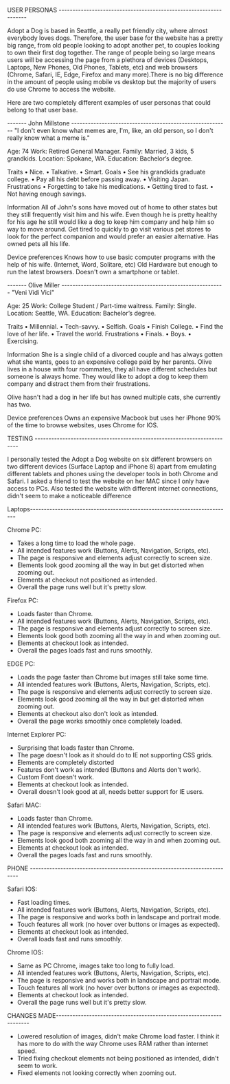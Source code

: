 USER PERSONAS ------------------------------------------------------------------

Adopt a Dog is based in Seattle, a really pet friendly city, where almost everybody loves dogs. Therefore, the user base for the website has a pretty big range, from old people looking to adopt another pet, to couples looking to own their first dog together. The range of people being so large means users will be accessing the page from a plethora of devices (Desktops, Laptops, New Phones, Old Phones, Tablets, etc) and web browsers (Chrome, Safari, IE, Edge, Firefox and many more).There is no big difference in the amount of people using mobile vs desktop but the majority of users do use Chrome to access the website.

Here are two completely different examples of user personas that could belong to that user base.

------- John Millstone ---------------------------------------------------------
"I don't even know what memes are, I'm, like, an old person, so I don't really know what a meme is."

Age: 74
Work: Retired General Manager.
Family: Married, 3 kids, 5 grandkids.
Location: Spokane, WA.
Education: Bachelor’s degree.

Traits
•	Nice.
•	Talkative.
•	Smart.
Goals
•	See his grandkids graduate college.
•	Pay all his debt before passing away.
•	Visiting Japan.
Frustrations
•	Forgetting to take his medications.
•	Getting tired to fast.
•	Not having enough savings.

Information
All of John's sons have moved out of home to other states but they still frequently visit him and his wife. Even though he is pretty healthy for his age he still would like a dog to keep him company and help him so way to move around. Get tired to quickly to go visit various pet stores to look for the perfect companion and would prefer an easier alternative.
Has owned pets all his life.

Device preferences
Knows how to use basic computer programs with the help of his wife. (Internet, Word, Solitare, etc) Old Hardware but enough to run the latest browsers. Doesn't own a smartphone or tablet.


------- Olive Miller -----------------------------------------------------------
"Veni Vidi Vici"

Age: 25
Work: College Student / Part-time waitress.
Family: Single.
Location: Seattle, WA.
Education: Bachelor’s degree.

Traits
•	Millennial.
•	Tech-savvy.
•	Selfish.
Goals
•	Finish College.
•	Find the love of her life.
•	Travel the world.
Frustrations
•	Finals.
•	Boys.
•	Exercising.

Information
She is a single child of a divorced couple and has always gotten what she wants, goes to an expensive college paid by her parents.
Olive lives in a house with four roommates, they all have different schedules but someone is always home.
They would like to adopt a dog to keep them company and distract them from their frustrations.

Olive hasn't had a dog in her life but has owned multiple cats, she currently has two.

Device preferences
Owns an expensive Macbook but uses her iPhone 90% of the time to browse websites, uses Chrome for IOS.


TESTING ------------------------------------------------------------------------

I personally tested the Adopt a Dog website on six different browsers on two different devices (Surface Laptop and iPhone 8) apart from emulating different tablets and phones using the developer tools in both Chrome and Safari. I asked a friend to test the website on her MAC since I only have access to PCs. Also tested the website with different internet connections, didn't seem to make a noticeable difference

Laptops-------------------------------------------------------------------------

Chrome PC:
- Takes a long time to load the whole page.
- All intended features work (Buttons, Alerts, Navigation, Scripts, etc).
- The page is responsive and elements adjust correctly to screen size.
- Elements look good zooming all the way in but get distorted when zooming out.
- Elements at checkout not positioned as intended.
- Overall the page runs well but it's pretty slow.

Firefox PC:
- Loads faster than Chrome.
- All intended features work (Buttons, Alerts, Navigation, Scripts, etc).
- The page is responsive and elements adjust correctly to screen size.   
- Elements look good both zooming all the way in and when zooming out.  
- Elements at checkout look as intended.  
- Overall the pages loads fast and runs smoothly.

EDGE PC:
- Loads the page faster than Chrome but images still take some time.
- All intended features work (Buttons, Alerts, Navigation, Scripts, etc).
- The page is responsive and elements adjust correctly to screen size.
- Elements look good zooming all the way in but get distorted when zooming out.
- Elements at checkout also don't look as intended.
- Overall the page works smoothly once completely loaded.

Internet Explorer PC:
- Surprising that loads faster than Chrome.
- The page doesn't look as it should do to IE not supporting CSS grids.  
- Elements are completely distorted    
- Features don't work as intended (Buttons and Alerts don't work).  
- Custom Font doesn't work.
- Elements at checkout look as intended.   
- Overall doesn't look good at all, needs better support for IE users.

Safari MAC:
- Loads faster than Chrome.
- All intended features work (Buttons, Alerts, Navigation, Scripts, etc).
- The page is responsive and elements adjust correctly to screen size.   
- Elements look good both zooming all the way in and when zooming out.  
- Elements at checkout look as intended.  
- Overall the pages loads fast and runs smoothly.

PHONE --------------------------------------------------------------------------

Safari IOS:
- Fast loading times.
- All intended features work (Buttons, Alerts, Navigation, Scripts, etc).
- The page is responsive and works both in landscape and portrait mode.
- Touch features all work (no hover over buttons or images as expected).
- Elements at checkout look as intended.    
- Overall loads fast and runs smoothly.

Chrome IOS:
- Same as PC Chrome, images take too long to fully load.
- All intended features work (Buttons, Alerts, Navigation, Scripts, etc).
- The page is responsive and works both in landscape and portrait mode.
- Touch features all work (no hover over buttons or images as expected).
- Elements at checkout look as intended.    
- Overall the page runs well but it's pretty slow.  

CHANGES MADE--------------------------------------------------------------------

- Lowered resolution of images, didn't make Chrome load faster. I think it has more to do with the way Chrome uses RAM rather than internet speed.
- Tried fixing checkout elements not being positioned as intended, didn't seem to work.
- Fixed elements not looking correctly when zooming out.
